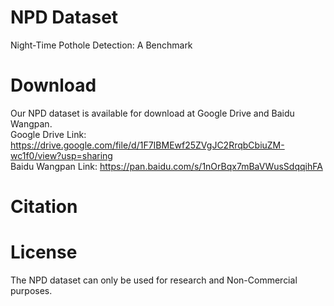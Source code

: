 # NPD Dataset
Night-Time Pothole Detection: A Benchmark
# Download
Our NPD dataset is available for download at Google Drive and Baidu Wangpan.   
Google Drive Link: https://drive.google.com/file/d/1F7IBMEwf25ZVgJC2RrqbCbiuZM-wc1f0/view?usp=sharing   
Baidu Wangpan Link: https://pan.baidu.com/s/1nOrBqx7mBaVWusSdqqihFA    

# Citation

# License
The NPD dataset can only be used for research and Non-Commercial purposes.
